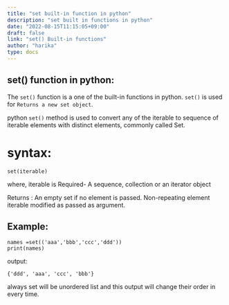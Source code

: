 ```yaml
---
title: "set built-in function in python"
description: "set built in functions in python"
date: "2022-08-15T11:15:05+09:00"
draft: false
link: "set() Built-in functions"
author: "harika"
type: docs
---
```


## set() function in python:
The `set()` function is a one of the built-in functions in python.
`set()` is used for	`Returns a new set object`.

python `set()` method is used to convert any of the iterable to sequence of iterable elements with distinct elements, commonly called Set. 

# syntax:
```
set(iterable)
```
where,
iterable is Required- A sequence, collection or an iterator object

Returns : An empty set if no element is passed. Non-repeating element iterable modified as passed as argument. 
 
## Example:
```
names =set(('aaa','bbb','ccc','ddd'))
print(names)
```
output:
```
{'ddd', 'aaa', 'ccc', 'bbb'}
```
always set will be unordered list and this output will change their order in every time.
